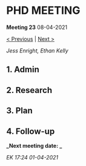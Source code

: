 # PHD MEETING

__Meeting 23__
08-04-2021

[< Previous](22_01-04-21.md) | [Next >]()

_Jess Enright,_
_Ethan Kelly_


## 1. Admin


## 2. Research


## 3. Plan


## 4. Follow-up


**_Next meeting date: _**



_EK 17:24 01-04-2021_
